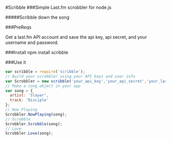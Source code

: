 #Scribble
###Simple Last.fm scrobbler for node.js

#####Scribble down the song

###PreReqs

Get a last.fm API account and save the api key, api secret, and your username and password.

###Install
    npm install scribble

###Use it

```JavaScript
var scribble = require('scribble');
// Build your scrobbler using your API keys and user info
var Scrobbler = new scribble('your_api_key','your_api_secret','your_lastfm_username','your_lastfm_password');
// Make a song object in your app
var song = {
  artist: 'Slayer',
  track: 'Disciple'
};
// Now Playing
Scrobbler.NowPlaying(song);
// Scrobble
Scrobbler.Scrobble(song);
// Love
Scrobbler.Love(song);
```
